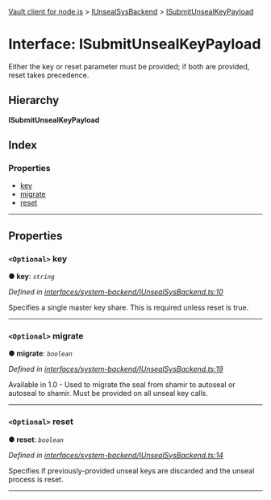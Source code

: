 [Vault client for node.js](../README.md) > [IUnsealSysBackend](../modules/iunsealsysbackend.md) > [ISubmitUnsealKeyPayload](../interfaces/iunsealsysbackend.isubmitunsealkeypayload.md)

# Interface: ISubmitUnsealKeyPayload

Either the key or reset parameter must be provided; if both are provided, reset takes precedence.

## Hierarchy

**ISubmitUnsealKeyPayload**

## Index

### Properties

* [key](iunsealsysbackend.isubmitunsealkeypayload.md#key)
* [migrate](iunsealsysbackend.isubmitunsealkeypayload.md#migrate)
* [reset](iunsealsysbackend.isubmitunsealkeypayload.md#reset)

---

## Properties

<a id="key"></a>

### `<Optional>` key

**● key**: *`string`*

*Defined in [interfaces/system-backend/IUnsealSysBackend.ts:10](https://github.com/theogravity/vault-tacular/blob/560d138/src/interfaces/system-backend/IUnsealSysBackend.ts#L10)*

Specifies a single master key share. This is required unless reset is true.

___
<a id="migrate"></a>

### `<Optional>` migrate

**● migrate**: *`boolean`*

*Defined in [interfaces/system-backend/IUnsealSysBackend.ts:19](https://github.com/theogravity/vault-tacular/blob/560d138/src/interfaces/system-backend/IUnsealSysBackend.ts#L19)*

Available in 1.0 - Used to migrate the seal from shamir to autoseal or autoseal to shamir. Must be provided on all unseal key calls.

___
<a id="reset"></a>

### `<Optional>` reset

**● reset**: *`boolean`*

*Defined in [interfaces/system-backend/IUnsealSysBackend.ts:14](https://github.com/theogravity/vault-tacular/blob/560d138/src/interfaces/system-backend/IUnsealSysBackend.ts#L14)*

Specifies if previously-provided unseal keys are discarded and the unseal process is reset.

___


